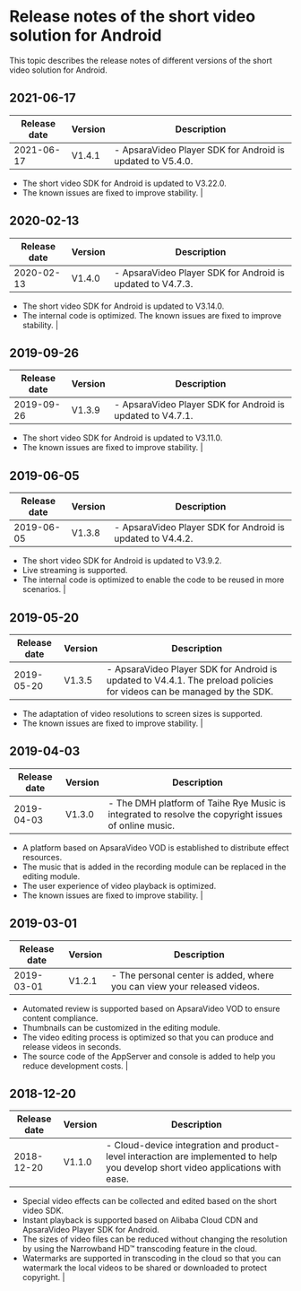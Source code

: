 # Release notes of the short video solution for Android

This topic describes the release notes of different versions of the short video solution for Android.

## 2021-06-17

|**Release date**|**Version**|**Description**|
|----------------|-----------|---------------|
|2021-06-17|V1.4.1|-   ApsaraVideo Player SDK for Android is updated to V5.4.0.
-   The short video SDK for Android is updated to V3.22.0.
-   The known issues are fixed to improve stability. |

## 2020-02-13

|**Release date**|**Version**|**Description**|
|----------------|-----------|---------------|
|2020-02-13|V1.4.0|-   ApsaraVideo Player SDK for Android is updated to V4.7.3.
-   The short video SDK for Android is updated to V3.14.0.
-   The internal code is optimized. The known issues are fixed to improve stability. |

## 2019-09-26

|**Release date**|**Version**|**Description**|
|----------------|-----------|---------------|
|2019-09-26|V1.3.9|-   ApsaraVideo Player SDK for Android is updated to V4.7.1.
-   The short video SDK for Android is updated to V3.11.0.
-   The known issues are fixed to improve stability. |

## 2019-06-05

|**Release date**|**Version**|**Description**|
|----------------|-----------|---------------|
|2019-06-05|V1.3.8|-   ApsaraVideo Player SDK for Android is updated to V4.4.2.
-   The short video SDK for Android is updated to V3.9.2.
-   Live streaming is supported.
-   The internal code is optimized to enable the code to be reused in more scenarios. |

## 2019-05-20

|**Release date**|**Version**|**Description**|
|----------------|-----------|---------------|
|2019-05-20|V1.3.5|-   ApsaraVideo Player SDK for Android is updated to V4.4.1. The preload policies for videos can be managed by the SDK.
-   The adaptation of video resolutions to screen sizes is supported.
-   The known issues are fixed to improve stability. |

## 2019-04-03

|**Release date**|**Version**|**Description**|
|----------------|-----------|---------------|
|2019-04-03|V1.3.0|-   The DMH platform of Taihe Rye Music is integrated to resolve the copyright issues of online music.
-   A platform based on ApsaraVideo VOD is established to distribute effect resources.
-   The music that is added in the recording module can be replaced in the editing module.
-   The user experience of video playback is optimized.
-   The known issues are fixed to improve stability. |

## 2019-03-01

|**Release date**|**Version**|**Description**|
|----------------|-----------|---------------|
|2019-03-01|V1.2.1|-   The personal center is added, where you can view your released videos.
-   Automated review is supported based on ApsaraVideo VOD to ensure content compliance.
-   Thumbnails can be customized in the editing module.
-   The video editing process is optimized so that you can produce and release videos in seconds.
-   The source code of the AppServer and console is added to help you reduce development costs. |

## 2018-12-20

|**Release date**|**Version**|**Description**|
|----------------|-----------|---------------|
|2018-12-20|V1.1.0|-   Cloud-device integration and product-level interaction are implemented to help you develop short video applications with ease.
-   Special video effects can be collected and edited based on the short video SDK.
-   Instant playback is supported based on Alibaba Cloud CDN and ApsaraVideo Player SDK for Android.
-   The sizes of video files can be reduced without changing the resolution by using the Narrowband HD™ transcoding feature in the cloud.
-   Watermarks are supported in transcoding in the cloud so that you can watermark the local videos to be shared or downloaded to protect copyright. |

